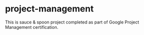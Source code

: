 # project-management

This is sauce & spoon project completed as part of Google Project Management certification.
